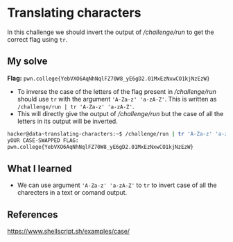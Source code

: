 # Translating characters
In this challenge we should invert the output of */challenge/run* to get the correct flag using `tr`.

## My solve
**Flag:** `pwn.college{YebVXO6AqNhNqlFZ70W8_yE6gD2.01MxEzNxwCO1kjNzEzW}`

- To inverse the case of the letters of the flag present in */challenge/run* should use `tr` with the argument `'A-Za-z' 'a-zA-Z'`. This is written as `/challenge/run | tr 'A-Za-z' 'a-zA-Z'`.
- This will directly give the output of */challenge/run* but the case of all the letters in its output will be inverted.
```bash
hacker@data~translating-characters:~$ /challenge/run | tr 'A-Za-z' 'a-zA-Z'
yOUR CASE-SWAPPED FLAG:
pwn.college{YebVXO6AqNhNqlFZ70W8_yE6gD2.01MxEzNxwCO1kjNzEzW}
```

## What I learned 
- We can use argument `'A-Za-z' 'a-zA-Z'` to `tr` to invert case of all the charecters in a text or comand output.

## References
https://www.shellscript.sh/examples/case/
